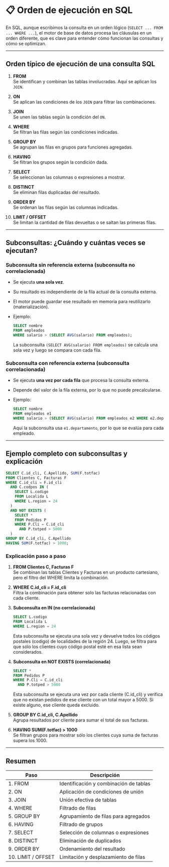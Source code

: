 # 📋 Orden de ejecución en SQL

En SQL, aunque escribimos la consulta en un orden lógico (`SELECT ... FROM ... WHERE ...`), el motor de base de datos procesa las cláusulas en un orden diferente, que es clave para entender cómo funcionan las consultas y cómo se optimizan.

---

## Orden típico de ejecución de una consulta SQL

1. **FROM**  
   Se identifican y combinan las tablas involucradas. Aquí se aplican los `JOIN`.

2. **ON**  
   Se aplican las condiciones de los `JOIN` para filtrar las combinaciones.

3. **JOIN**  
   Se unen las tablas según la condición del `ON`.

4. **WHERE**  
   Se filtran las filas según las condiciones indicadas.

5. **GROUP BY**  
   Se agrupan las filas en grupos para funciones agregadas.

6. **HAVING**  
   Se filtran los grupos según la condición dada.

7. **SELECT**  
   Se seleccionan las columnas o expresiones a mostrar.

8. **DISTINCT**  
   Se eliminan filas duplicadas del resultado.

9. **ORDER BY**  
   Se ordenan las filas según las columnas indicadas.

10. **LIMIT / OFFSET**  
    Se limitan la cantidad de filas devueltas o se saltan las primeras filas.

---

## Subconsultas: ¿Cuándo y cuántas veces se ejecutan?

### Subconsulta sin referencia externa (subconsulta no correlacionada)

- Se ejecuta **una sola vez**.
- Su resultado es independiente de la fila actual de la consulta externa.
- El motor puede guardar ese resultado en memoria para reutilizarlo (materialización).
- Ejemplo:

  ```sql
  SELECT nombre
  FROM empleados
  WHERE salario > (SELECT AVG(salario) FROM empleados);
  ```

  La subconsulta `(SELECT AVG(salario) FROM empleados)` se calcula una sola vez y luego se compara con cada fila.

### Subconsulta con referencia externa (subconsulta correlacionada)

- Se ejecuta **una vez por cada fila** que procesa la consulta externa.
- Depende del valor de la fila externa, por lo que no puede precalcularse.
- Ejemplo:

  ```sql
  SELECT nombre
  FROM empleados e1
  WHERE salario > (SELECT AVG(salario) FROM empleados e2 WHERE e2.departamento = e1.departamento);
  ```

  Aquí la subconsulta usa `e1.departamento`, por lo que se evalúa para cada empleado.

---

## Ejemplo completo con subconsultas y explicación

```sql
SELECT C.id_cli, C.Apellido, SUM(F.totfac)
FROM Clientes C, Facturas F
WHERE C.id_cli = F.id_cli
  AND C.codpos IN (
    SELECT L.codigo
    FROM Localida L
    WHERE L.region = 24
  )
  AND NOT EXISTS (
    SELECT *
    FROM Pedidos P
    WHERE P.Cli = C.id_cli
      AND P.totped > 5000
  )
GROUP BY C.id_cli, C.Apellido
HAVING SUM(F.totfac) > 1000;
```

### Explicación paso a paso

1. **FROM Clientes C, Facturas F**  
   Se combinan las tablas Clientes y Facturas en un producto cartesiano, pero el filtro del WHERE limita la combinación.

2. **WHERE C.id_cli = F.id_cli**  
   Filtra la combinación para obtener solo las facturas relacionadas con cada cliente.

3. **Subconsulta en IN (no correlacionada)**
   ```sql
   SELECT L.codigo
   FROM Localida L
   WHERE L.region = 24
   ```
   Esta subconsulta se ejecuta una sola vez y devuelve todos los códigos postales (codigo) de localidades de la región 24. Luego, se filtra para que sólo los clientes cuyo código postal esté en esa lista sean considerados.

4. **Subconsulta en NOT EXISTS (correlacionada)**
   ```sql
   SELECT *
   FROM Pedidos P
   WHERE P.Cli = C.id_cli
     AND P.totped > 5000
   ```
   Esta subconsulta se ejecuta una vez por cada cliente (C.id_cli) y verifica que no existan pedidos de ese cliente con un total mayor a 5000. Si existe alguno, ese cliente queda excluido.

5. **GROUP BY C.id_cli, C.Apellido**  
   Agrupa resultados por cliente para sumar el total de sus facturas.

6. **HAVING SUM(F.totfac) > 1000**  
   Se filtran grupos para mostrar sólo los clientes cuya suma de facturas supera los 1000.

---

## Resumen

| Paso | Descripción |
|------|-------------|
| 1. FROM | Identificación y combinación de tablas |
| 2. ON | Aplicación de condiciones de unión |
| 3. JOIN | Unión efectiva de tablas |
| 4. WHERE | Filtrado de filas |
| 5. GROUP BY | Agrupamiento de filas para agregados |
| 6. HAVING | Filtrado de grupos |
| 7. SELECT | Selección de columnas o expresiones |
| 8. DISTINCT | Eliminación de duplicados |
| 9. ORDER BY | Ordenamiento del resultado |
| 10. LIMIT / OFFSET | Limitación y desplazamiento de filas |
